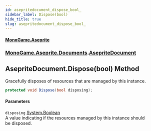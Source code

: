 ```yaml
---
id: asepritedocument_dispose_bool_
sidebar_label: Dispose(bool)
hide_title: true
slug: asepritedocument_dispose_bool_
---
```

#### [MonoGame.Aseprite](index 'index')
### [MonoGame.Aseprite.Documents](monogame_aseprite_documents 'MonoGame.Aseprite.Documents').[AsepriteDocument](asepritedocument 'MonoGame.Aseprite.Documents.AsepriteDocument')
## AsepriteDocument.Dispose(bool) Method
Gracefully disposes of resources that are managed by this instance.  
```csharp
protected void Dispose(bool disposing);
```
#### Parameters
`disposing` [System.Boolean](https://docs.microsoft.com/en-us/dotnet/api/System.Boolean 'System.Boolean')  
A value indicating if the resources managed by this instance should  
be disposed.  
  
